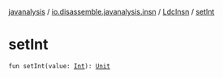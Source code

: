 [javanalysis](../../index.md) / [io.disassemble.javanalysis.insn](../index.md) / [LdcInsn](index.md) / [setInt](./set-int.md)

# setInt

`fun setInt(value: `[`Int`](https://kotlinlang.org/api/latest/jvm/stdlib/kotlin/-int/index.html)`): `[`Unit`](https://kotlinlang.org/api/latest/jvm/stdlib/kotlin/-unit/index.html)